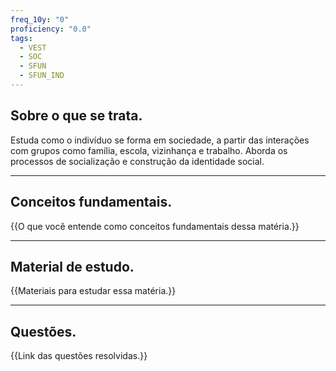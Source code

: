 ```yaml
---
freq_10y: "0"
proficiency: "0.0"
tags:
  - VEST
  - SOC
  - SFUN
  - SFUN_IND
---
```

## Sobre o que se trata.

Estuda como o indivíduo se forma em sociedade, a partir das interações com grupos como família, escola, vizinhança e trabalho. Aborda os processos de socialização e construção da identidade social.

--- 
## Conceitos fundamentais.

{{O que você entende como conceitos fundamentais dessa matéria.}}

---
## Material de estudo.

{{Materiais para estudar essa matéria.}}

--- 
## Questões.

{{Link das questões resolvidas.}}